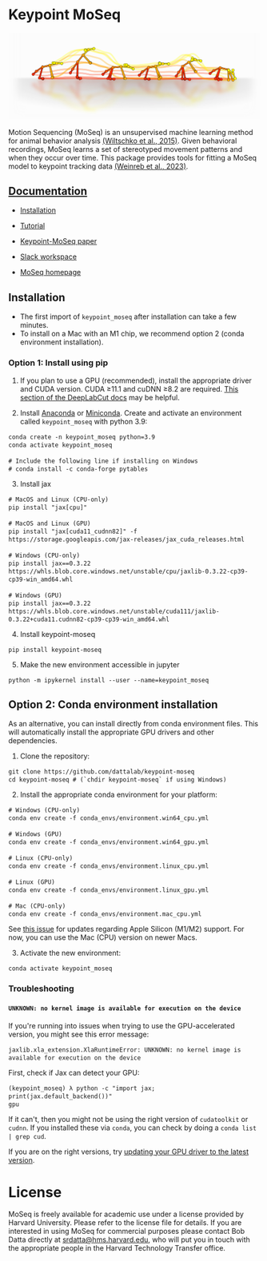 # Keypoint MoSeq 

![logo](docs/source/logo.jpg)

Motion Sequencing (MoSeq) is an unsupervised machine learning method for animal behavior analysis [(Wiltschko et al., 2015)](http://datta.hms.harvard.edu/wp-content/uploads/2018/01/pub_23.pdf). Given behavioral recordings, MoSeq learns a set of stereotyped movement patterns and when they occur over time. This package provides tools for fitting a MoSeq model to keypoint tracking data [(Weinreb et al., 2023)](https://www.biorxiv.org/content/10.1101/2023.03.16.532307v1). 

## [Documentation](https://keypoint-moseq.readthedocs.io/en/latest/)

- [Installation](https://keypoint-moseq.readthedocs.io/en/latest/install.html)

- [Tutorial](https://keypoint-moseq.readthedocs.io/en/latest/tutorial.html)

- [Keypoint-MoSeq paper](https://www.biorxiv.org/content/10.1101/2023.03.16.532307v1)

- [Slack workspace](https://join.slack.com/t/moseqworkspace/shared_invite/zt-151x0shoi-z4J0_g_5rwJDlO1IfCU34A)

- [MoSeq homepage](https://dattalab.github.io/moseq2-website/index.html)

## Installation

- The first import of `keypoint_moseq` after installation can take a few minutes. 
- To install on a Mac with an M1 chip, we recommend option 2 (conda environment installation).

### Option 1: Install using pip

1. If you plan to use a GPU (recommended), install the appropriate driver and CUDA version. CUDA ≥11.1 and cuDNN ≥8.2 are required. [This section of the DeepLabCut docs](https://deeplabcut.github.io/DeepLabCut/docs/installation.html#gpu-support) may be helpful.


2. Install [Anaconda](https://docs.anaconda.com/anaconda/install/index.html) or [Miniconda](https://docs.conda.io/en/latest/miniconda.html). Create and activate an environment called `keypoint_moseq` with python 3.9:
```
conda create -n keypoint_moseq python=3.9
conda activate keypoint_moseq

# Include the following line if installing on Windows
# conda install -c conda-forge pytables
```

3. Install jax
```
# MacOS and Linux (CPU-only)
pip install "jax[cpu]"

# MacOS and Linux (GPU)
pip install "jax[cuda11_cudnn82]" -f https://storage.googleapis.com/jax-releases/jax_cuda_releases.html

# Windows (CPU-only)
pip install jax==0.3.22 https://whls.blob.core.windows.net/unstable/cpu/jaxlib-0.3.22-cp39-cp39-win_amd64.whl

# Windows (GPU)
pip install jax==0.3.22 https://whls.blob.core.windows.net/unstable/cuda111/jaxlib-0.3.22+cuda11.cudnn82-cp39-cp39-win_amd64.whl
```

4. Install keypoint-moseq
```
pip install keypoint-moseq
```

5. Make the new environment accessible in jupyter 
```
python -m ipykernel install --user --name=keypoint_moseq
```

## Option 2: Conda environment installation
As an alternative, you can install directly from conda environment files. This will automatically install the appropriate GPU drivers and other dependencies.

1. Clone the repository:
```
git clone https://github.com/dattalab/keypoint-moseq
cd keypoint-moseq # (`chdir keypoint-moseq` if using Windows)
```

2. Install the appropriate conda environment for your platform:

```
# Windows (CPU-only)
conda env create -f conda_envs/environment.win64_cpu.yml

# Windows (GPU)
conda env create -f conda_envs/environment.win64_gpu.yml

# Linux (CPU-only)
conda env create -f conda_envs/environment.linux_cpu.yml

# Linux (GPU)
conda env create -f conda_envs/environment.linux_gpu.yml

# Mac (CPU-only)
conda env create -f conda_envs/environment.mac_cpu.yml
```

See [this issue](https://github.com/dattalab/keypoint-moseq/issues/5) for updates regarding Apple Silicon (M1/M2) support. For now, you can use the Mac (CPU) version on newer Macs.

3. Activate the new environment:
```
conda activate keypoint_moseq
```


### Troubleshooting
#### `UNKNOWN: no kernel image is available for execution on the device`
If you're running into issues when trying to use the GPU-accelerated version, you might see this error message:
```
jaxlib.xla_extension.XlaRuntimeError: UNKNOWN: no kernel image is available for execution on the device
```
First, check if Jax can detect your GPU:
```
(keypoint_moseq) λ python -c "import jax; print(jax.default_backend())"
gpu
```
If it can't, then you might not be using the right version of `cudatoolkit` or `cudnn`. If you installed these via `conda`, you can check by doing a `conda list | grep cud`.

If you are on the right versions, try [updating your GPU driver to the latest version](https://nvidia.com/drivers).

# License
MoSeq is freely available for academic use under a license provided by Harvard University. Please refer to the license file for details. If you are interested in using MoSeq for commercial purposes please contact Bob Datta directly at srdatta@hms.harvard.edu, who will put you in touch with the appropriate people in the Harvard Technology Transfer office.

